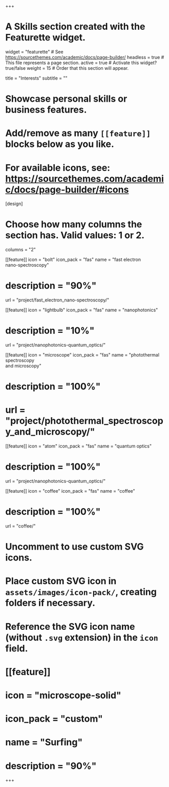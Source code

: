 +++
# A Skills section created with the Featurette widget.
widget = "featurette"  # See https://sourcethemes.com/academic/docs/page-builder/
headless = true  # This file represents a page section.
active = true  # Activate this widget? true/false
weight = 15  # Order that this section will appear.

title = "Interests"
subtitle = ""

# Showcase personal skills or business features.
# 
# Add/remove as many `[[feature]]` blocks below as you like.
# 
# For available icons, see: https://sourcethemes.com/academic/docs/page-builder/#icons

[design]
  # Choose how many columns the section has. Valid values: 1 or 2.
  columns = "2"


[[feature]]
  icon = "bolt"
  icon_pack = "fas"
  name = "fast electron <br> nano-spectroscopy"
  # description = "90%"
  url = "project/fast_electron_nano-spectroscopy/"

  
[[feature]]
  icon = "lightbulb"
  icon_pack = "fas"
  name = "nanophotonics"
  # description = "10%"
  url = "project/nanophotonics-quantum_optics/"
  
[[feature]]
  icon = "microscope"
  icon_pack = "fas"
  name = "photothermal spectroscopy <br> and microscopy"
  # description = "100%"  
  # url = "project/photothermal_spectroscopy_and_microscopy/"

  

[[feature]]
 icon = "atom"
 icon_pack = "fas"
 name = "quantum optics"
 # description = "100%"
 url = "project/nanophotonics-quantum_optics/"
 
 
[[feature]]
 icon = "coffee"
 icon_pack = "fas"
 name = "coffee"
 # description = "100%"
 url = "coffee/"

# Uncomment to use custom SVG icons.
# Place custom SVG icon in `assets/images/icon-pack/`, creating folders if necessary.
# Reference the SVG icon name (without `.svg` extension) in the `icon` field.
# [[feature]]
#  icon = "microscope-solid"
#  icon_pack = "custom"
#  name = "Surfing"
#  description = "90%"

+++
